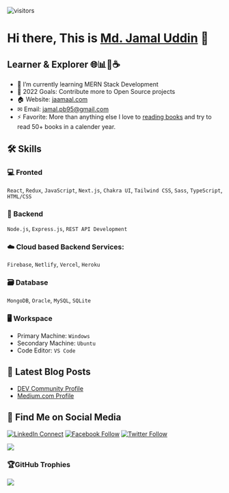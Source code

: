 ![visitors](https://visitor-badge.laobi.icu/badge?page_id=jaamaal95)

# Hi there, This is [Md. Jamal Uddin](https://jaamaal.com) 👋

## Learner & Explorer 🌐📊📱☕️

- 🌱 I’m currently learning MERN Stack Development
- 🥅 2022 Goals: Contribute more to Open Source projects
- 🏠 Website: [jaamaal.com](https://jaamaal.com/)
- ✉ Email: [jamal.pb95@gmail.com](mailto:jamal.pb95@gmail.com)
- ⚡ Favorite: More than anything else I love to [reading books](https://goodreads.com/jaamaal95) and try to read 50+ books in a calender year.

## 🛠️ Skills

### 💻 Fronted
`React`, `Redux`, `JavaScript`, `Next.js`, `Chakra UI`, `Tailwind CSS`, `Sass`, `TypeScript`, `HTML/CSS`

### 🧮 Backend
`Node.js`, `Express.js`, `REST API Development`

### ☁️ Cloud based Backend Services:
`Firebase`, `Netlify`, `Vercel`, `Heroku`

### 🗃️ Database
`MongoDB`, `Oracle`, `MySQL`, `SQLite`

### 🖥️ Workspace
- Primary Machine: `Windows`
- Secondary Machine: `Ubuntu`
- Code Editor: `VS Code`

## 📕 Latest Blog Posts

- [DEV Community Profile](https://dev.to/jaamaal95)
- [Medium.com Profile](https://jaamaal95.medium.com)

## 🔄 Find Me on Social Media

[![LinkedIn Connect](https://img.shields.io/badge/%20-Connect-black?color=14171A&labelColor=212121&logo=linkedin&logoColor=fffff0)](https://www.linkedin.com/in/jaamaal/)
[![Facebook Follow](https://img.shields.io/badge/%20-Connect-black?color=14171A&labelColor=1976d2&logo=facebook&logoColor=ffffff)](https://www.facebook.com/jaamaal95/)
[![Twitter Follow](https://img.shields.io/twitter/follow/jaamaal95?label=Follow&style=social)](https://twitter.com/jaamaal95)


<img src="https://github-readme-stats.vercel.app/api?username=jaamaal95&count_private=true&include_all_commits=true&show_icons=true&theme=gotham&line_height=27&hide_border=true">

### 🏆GitHub Trophies
![](https://github-profile-trophy.vercel.app/?username=jaamaal95&theme=radical&no-frame=false&no-bg=false&margin-w=4)
